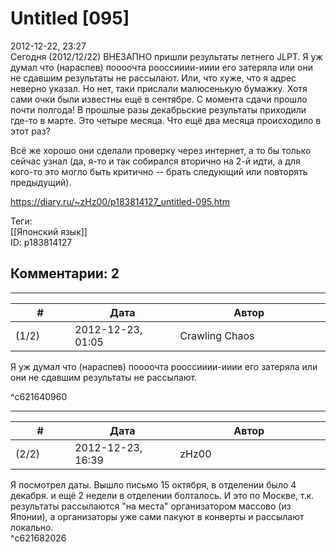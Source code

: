 Untitled [095]
==============

  
2012-12-22, 23:27  
 Сегодня (2012/12/22) ВНЕЗАПНО пришли результаты летнего JLPT. Я уж думал что (нараспев) поооочта рооссииии-ииии его затеряла или они не сдавшим результаты не рассылают. Или, что хуже, что я адрес неверно указал. Но нет, таки прислали малюсенькую бумажку. Хотя сами очки были известны ещё в сентябре. С момента сдачи прошло почти полгода! В прошлые разы декабрьские результаты приходили где-то в марте. Это четыре месяца. Что ещё два месяца происходило в этот раз?   
   
 Всё же хорошо они сделали проверку через интернет, а то бы только сейчас узнал (да, я-то и так собирался вторично на 2-й идти, а для кого-то это могло быть критично -- брать следующий или повторять предыдущий).   
  
<https://diary.ru/~zHz00/p183814127_untitled-095.htm>  
  
Теги:  
[[Японский язык]]  
ID: p183814127  


Комментарии: 2
--------------

  


---



|         #         |              Дата              |                     Автор                     |           ID           |
| --- | --- | --- | --- |
| (1/2) | 2012-12-23, 01:05 | Crawling Chaos | c621640960 |

  
  Я уж думал что (нараспев) поооочта рооссииии-ииии его затеряла или они не сдавшим результаты не рассылают.    
   
     
 ^c621640960

---



|         #         |              Дата              |                     Автор                     |           ID           |
| --- | --- | --- | --- |
| (2/2) | 2012-12-23, 16:39 | zHz00 | c621682026 |

  
 Я посмотрел даты. Вышло письмо 15 октября, в отделении было 4 декабря. и ещё 2 недели в отделении болталось. И это по Москве, т.к. результаты рассылаются "на места" организатором массово (из Японии), а организаторы уже сами пакуют в конверты и рассылают локально.   
 ^c621682026